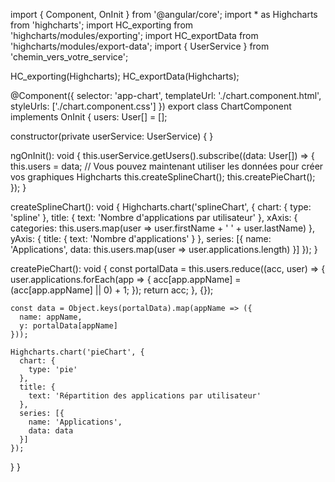 import { Component, OnInit } from '@angular/core';
import * as Highcharts from 'highcharts';
import HC_exporting from 'highcharts/modules/exporting';
import HC_exportData from 'highcharts/modules/export-data';
import { UserService } from 'chemin_vers_votre_service';

HC_exporting(Highcharts);
HC_exportData(Highcharts);

@Component({
  selector: 'app-chart',
  templateUrl: './chart.component.html',
  styleUrls: ['./chart.component.css']
})
export class ChartComponent implements OnInit {
  users: User[] = [];

  constructor(private userService: UserService) { }

  ngOnInit(): void {
    this.userService.getUsers().subscribe((data: User[]) => {
      this.users = data;
      // Vous pouvez maintenant utiliser les données pour créer vos graphiques Highcharts
      this.createSplineChart();
      this.createPieChart();
    });
  }

  createSplineChart(): void {
    Highcharts.chart('splineChart', {
      chart: {
        type: 'spline'
      },
      title: {
        text: 'Nombre d\'applications par utilisateur'
      },
      xAxis: {
        categories: this.users.map(user => user.firstName + ' ' + user.lastName)
      },
      yAxis: {
        title: {
          text: 'Nombre d\'applications'
        }
      },
      series: [{
        name: 'Applications',
        data: this.users.map(user => user.applications.length)
      }]
    });
  }

  createPieChart(): void {
    const portalData = this.users.reduce((acc, user) => {
      user.applications.forEach(app => {
        acc[app.appName] = (acc[app.appName] || 0) + 1;
      });
      return acc;
    }, {});

    const data = Object.keys(portalData).map(appName => ({
      name: appName,
      y: portalData[appName]
    }));

    Highcharts.chart('pieChart', {
      chart: {
        type: 'pie'
      },
      title: {
        text: 'Répartition des applications par utilisateur'
      },
      series: [{
        name: 'Applications',
        data: data
      }]
    });
  }
}
